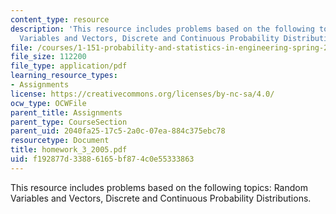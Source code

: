 ```yaml
---
content_type: resource
description: 'This resource includes problems based on the following topics: Random
  Variables and Vectors, Discrete and Continuous Probability Distributions.'
file: /courses/1-151-probability-and-statistics-in-engineering-spring-2005/f192877d33886165bf874c0e55333863_homework_3_2005.pdf
file_size: 112200
file_type: application/pdf
learning_resource_types:
- Assignments
license: https://creativecommons.org/licenses/by-nc-sa/4.0/
ocw_type: OCWFile
parent_title: Assignments
parent_type: CourseSection
parent_uid: 2040fa25-17c5-2a0c-07ea-884c375ebc78
resourcetype: Document
title: homework_3_2005.pdf
uid: f192877d-3388-6165-bf87-4c0e55333863
---
```

This resource includes problems based on the following topics: Random Variables and Vectors, Discrete and Continuous Probability Distributions.
